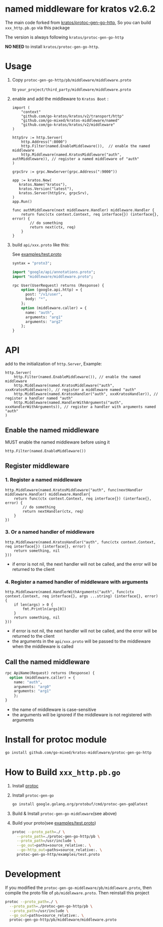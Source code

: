 # named middleware for kratos v2.6.2

The main code forked from [kratos/protoc-gen-go-http](https://github.com/go-kratos/kratos/tree/main/cmd/protoc-gen-go-http), 
So you can build `xxx_http.pb.go` via this package

The version is always following `kratos/protoc-gen-go-http`

**NO NEED** to install `kratos/protoc-gen-go-http`.

# Usage

1. Copy `protoc-gen-go-http/pb/middleware/middleware.proto` 

   to `your_project/third_party/middleware/middleware.proto`

2. enable and add the middleware to `Kratos Boot` :

   ```golang 
   import (
       "context"
       "github.com/go-kratos/kratos/v2/transport/http"
       "github.com/go-mixed/kratos-middleware/named"
       "github.com/go-kratos/kratos/v2/middleware"
   )
   
   httpSrv := http.Server(
       http.Address(":8000")
       http.Filter(named.EnableMiddleware()),  // enable the named middleware
       http.Middleware(named.KratosMiddleware("auth", authMiddleware)), // register a named middleware of "auth"
   )
   
   grpcSrv := grpc.NewServer(grpc.Address(":9000"))
   
   app := kratos.New(
      kratos.Name("kratos"),
      kratos.Version("latest"),
      kratos.Server(httpSrv, grpcSrv),
   )
   app.Run()
   
   func authMiddleware(next middleware.Handler) middleware.Handler {
       return func(ctx context.Context, req interface{}) (interface{}, error) {
           // do something
           return next(ctx, req)
       }
   }
   
   ```

3. build `api/xxx.proto` like this:

   See [examples/test.proto](protoc-gen-go-http/examples/test.proto)

   ```proto
   syntax = "proto3";
   
   import "google/api/annotations.proto";
   import "middleware/middleware.proto";
   
   rpc User(UserRequest) returns (Response) {
       option (google.api.http) = {
         post: "/v1/user",
         body: "*",
       };
       option (middleware.caller) = {
         name: "auth",
         arguments: "arg1"
         arguments: "arg2"
       };
   }
   ```

# API

add to the initialization of `http.Server`, Example:

   ```golang
   http.Server(
	   http.Filter(named.EnableMiddleware()), // enable the named middleware
       http.Middleware(named.KratosMiddleware("auth", xxxKratosMiddleware)), // register a middleware named "auth"
       http.Middleware(named.KratosHandler("auth", xxxKratosHandler)), // register a handler named "auth"
       http.Middleware(named.HandlerWithArguments("auth", xxxHandlerWithArguments)), // register a handler with arguments named "auth"
   )
   ```

## Enable the named middleware
MUST enable the named middleware before using it

   ```golang
   http.Filter(named.EnableMiddleware())
   ```
## Register middleware

### 1. Register a named middleware

   ```golang
   http.Middleware(named.KratosMiddleware("auth", func(nextHandler middleware.Handler) middleware.Handler{
       return func(ctx context.Context, req interface{}) (interface{}, error) {
           // do something
           return nextHandler(ctx, req)
       }
   })
   ```

### 3. Or a named handler of middleware

   ```golang
   http.Middleware(named.KratosHandler("auth", func(ctx context.Context, req interface{}) (interface{}, error) {
       return something, nil
   }))
   
   ```
- if error is not nil, the next handler will not be called, and the error will be returned to the client

### 4. Register a named handler of middleware with arguments

   ```golang
   http.Middleware(named.HandlerWithArguments("auth", func(ctx context.Context, req interface{}, args ...string) (interface{}, error) {
	   if len(args) > 0 {
           fmt.Println(args[0]) 
       }
       return something, nil
   }))
   ```
- if error is not nil, the next handler will not be called, and the error will be returned to the client
- the arguments in the `api/xxx.proto` will be passed to the middleware when the middleware is called 

## Call the named middleware

```protobuf
rpc ApiName(Request) returns (Response) {
  option (middleware.caller) = {
    name: "auth",
    arguments: "arg0"
    arguments: "arg1"
    };
}
```
- the name of middleware is case-sensitive
- the arguments will be ignored if the middleware is not registered with arguments

# Install for protoc module

```bash
go install github.com/go-mixed/kratos-middleware/protoc-gen-go-http
```

# How to Build `xxx_http.pb.go`

1. Install [protoc](https://github.com/protocolbuffers/protobuf#protocol-compiler-installation)
2. Install `protoc-gen-go`
    ```bash
    go install google.golang.org/protobuf/cmd/protoc-gen-go@latest
    ```
3. Build & Install `protoc-gen-go-middleware`(see above)

4. Build your proto(see [examples/test.proto](protoc-gen-go-http/examples/test.proto))

    ```bash
    protoc --proto_path=./ \
      --proto_path=./protoc-gen-go-http/pb \
      --proto_path=/usr/include \
      --go_out=paths=source_relative:. \
      --go-http_out=paths=source_relative:. \
      protoc-gen-go-http/examples/test.proto
    ```

# Development

If you modified the `protoc-gen-go-middleware/pb/middleware.proto`, then compile the proto file of `pb/middleware.proto`. Then reinstall this project

```bash
protoc --proto_path=./ \
  --proto_path=./protoc-gen-go-http/pb \
  --proto_path=/usr/include \
  --go_out=paths=source_relative:. \
  protoc-gen-go-http/pb/middleware/middleware.proto
```